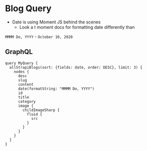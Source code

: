 # Blog Query
* Date is using Moment JS behind the scenes
    - Look a t moment docs for formatting date differently than

`MMMM Do, YYYY` - `October 10, 2020`

## GraphQL
```
query MyQuery {
  allStrapiBlogs(sort: {fields: date, order: DESC}, limit: 3) {
    nodes {
      desc
      slug
      content
      date(formatString: "MMMM Do, YYYY")
      id
      title
      category
      image {
        childImageSharp {
          fluid {
            src
          }
        }
      }
    }
  }
}
```
